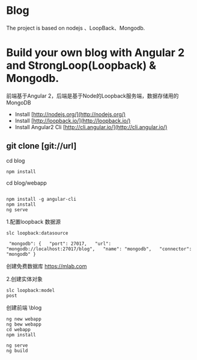 # Blog

The project is based on nodejs 、LoopBack、Mongodb.

# Build your own blog with Angular 2 and StrongLoop(Loopback) & Mongodb.

前端基于Angular 2，后端是基于Node的Loopback服务端，数据存储用的MongoDB

* Install [http://nodejs.org/](http://nodejs.org/)
* Install [http://loopback.io/](http://loopback.io/)
* Install Angular2 Cli [http://cli.angular.io/](http://cli.angular.io/)


## git clone [git://url]
cd blog
```
npm install
```

cd blog/webapp
```

npm install -g angular-cli
npm install
ng serve
```


1.配置loopback 数据源
```
slc loopback:datasource

 "mongodb": {   "port": 27017,   "url": "mongodb://localhost:27017/blog",   "name": "mongodb",   "connector": "mongodb" }
```

创建免费数据库
https://mlab.com


2.创建实体对象
```
slc loopback:model
post
```




创建前端
\blog
```
ng new webapp
ng bew webapp
cd webapp
npm install

ng serve
ng build
```

